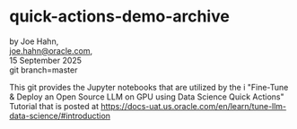 # quick-actions-demo-archive

by Joe Hahn,<br />
joe.hahn@oracle.com,<br />
15 September 2025<br />
git branch=master

This git provides the Jupyter notebooks that are utilized by the i
"Fine-Tune & Deploy an Open Source LLM on GPU using Data Science Quick Actions" Tutorial 
that is posted at
https://docs-uat.us.oracle.com/en/learn/tune-llm-data-science/#introduction
